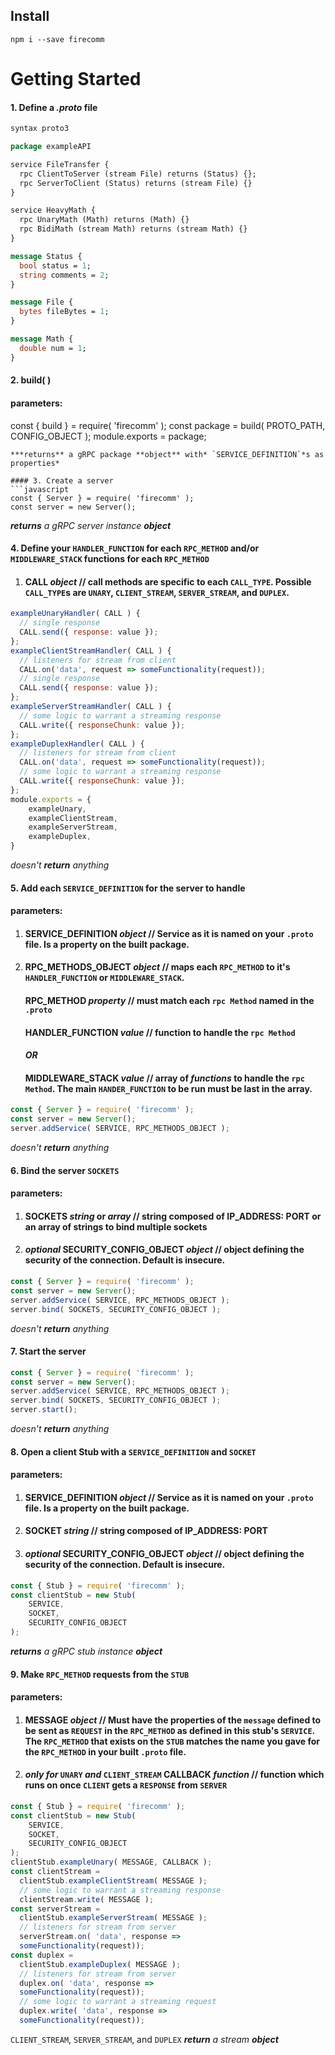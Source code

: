 ## Install
``` 
npm i --save firecomm
```

# Getting Started
#### 1. Define a ***.proto*** file
```protobuf
syntax proto3

package exampleAPI

service FileTransfer {
  rpc ClientToServer (stream File) returns (Status) {};
  rpc ServerToClient (Status) returns (stream File) {}
}

service HeavyMath {
  rpc UnaryMath (Math) returns (Math) {}
  rpc BidiMath (stream Math) returns (stream Math) {}
}

message Status {
  bool status = 1;
  string comments = 2;
}

message File {
  bytes fileBytes = 1;
}

message Math {
  double num = 1;
}
```

#### 2. build( )
#### parameters:
const { build } = require( 'firecomm' );
const package = build( PROTO_PATH, CONFIG_OBJECT );
module.exports = package;
```
***returns** a gRPC package **object** with* `SERVICE_DEFINITION`*s as properties*

#### 3. Create a server
```javascript
const { Server } = require( 'firecomm' );
const server = new Server();
```
***returns** a gRPC server instance **object***
#### 4. Define your `HANDLER_FUNCTION` for each `RPC_METHOD` and/or `MIDDLEWARE_STACK` functions for each `RPC_METHOD`
1. #### CALL *object* // call methods are specific to each `CALL_TYPE`. Possible `CALL_TYPE`s are `UNARY`, `CLIENT_STREAM`, `SERVER_STREAM`, and `DUPLEX`.
```javascript
exampleUnaryHandler( CALL ) {
  // single response
  CALL.send({ response: value });
};
exampleClientStreamHandler( CALL ) {
  // listeners for stream from client
  CALL.on('data', request => someFunctionality(request));
  // single response
  CALL.send({ response: value });
};
exampleServerStreamHandler( CALL ) {
  // some logic to warrant a streaming response
  CALL.write({ responseChunk: value });
};
exampleDuplexHandler( CALL ) {
  // listeners for stream from client
  CALL.on('data', request => someFunctionality(request));
  // some logic to warrant a streaming response
  CALL.write({ responseChunk: value });
};
module.exports = { 
	exampleUnary,
	exampleClientStream,
	exampleServerStream,
	exampleDuplex,
}
```
*doesn't **return** anything*
#### 5. Add each `SERVICE_DEFINITION` for the server to handle
#### parameters:
1. #### SERVICE_DEFINITION *object* // Service as it is named on your `.proto` file. **Is a property on the built package.**
2. #### RPC_METHODS_OBJECT *object* // maps each `RPC_METHOD`	to it's `HANDLER_FUNCTION` or `MIDDLEWARE_STACK`.
	#### RPC_METHOD *property* // must match each `rpc Method` named in the `.proto`
	#### HANDLER_FUNCTION *value* // function to handle the `rpc Method`
	#### *OR*
	#### MIDDLEWARE_STACK *value* // array of *functions* to handle the `rpc Method`. The main `HANDER_FUNCTION` to be run must be last in the array.
```javascript
const { Server } = require( 'firecomm' );
const server = new Server();
server.addService( SERVICE, RPC_METHODS_OBJECT );
```
*doesn't **return** anything*
#### 6. Bind the server `SOCKETS`
#### parameters:
1. #### SOCKETS *string* or *array* // string composed of IP_ADDRESS: PORT or an array of strings to bind multiple sockets
2. #### *optional* SECURITY_CONFIG_OBJECT *object* // object defining the security of the connection. Default is insecure. 
```javascript
const { Server } = require( 'firecomm' );
const server = new Server();
server.addService( SERVICE, RPC_METHODS_OBJECT );
server.bind( SOCKETS, SECURITY_CONFIG_OBJECT );
```
*doesn't **return** anything*
#### 7. Start the server
```javascript
const { Server } = require( 'firecomm' );
const server = new Server();
server.addService( SERVICE, RPC_METHODS_OBJECT );
server.bind( SOCKETS, SECURITY_CONFIG_OBJECT );
server.start();
```
*doesn't **return** anything*
#### 8.  Open a client Stub with a `SERVICE_DEFINITION` and `SOCKET`
#### parameters:
1. #### SERVICE_DEFINITION *object* // Service as it is named on your `.proto` file. **Is a property on the built package.**
2. #### SOCKET *string* // string composed of IP_ADDRESS: PORT
3. #### *optional* SECURITY_CONFIG_OBJECT *object* // object defining the security of the connection. Default is insecure. 
```javascript
const { Stub } = require( 'firecomm' );
const clientStub = new Stub( 
	SERVICE, 
	SOCKET, 
	SECURITY_CONFIG_OBJECT 
);
```
***returns** a gRPC stub instance **object***
#### 9.  Make `RPC_METHOD` requests from the `STUB`
#### parameters:

1.  #### MESSAGE _object_ // Must have the properties of the `message` defined to be sent as `REQUEST` in the `RPC_METHOD` as defined in this stub's `SERVICE`. The `RPC_METHOD` that exists on the `STUB` matches the name you gave for the `RPC_METHOD` in your built `.proto` file.
2. #### *only for* **`UNARY`** *and* **`CLIENT_STREAM`** CALLBACK *function* // function which runs on once `CLIENT` gets a `RESPONSE` from `SERVER`
```javascript
const { Stub } = require( 'firecomm' );
const clientStub = new Stub( 
	SERVICE, 
	SOCKET, 
	SECURITY_CONFIG_OBJECT 
);
clientStub.exampleUnary( MESSAGE, CALLBACK );
const clientStream = 
  clientStub.exampleClientStream( MESSAGE );
  // some logic to warrant a streaming response
  clientStream.write( MESSAGE );
const serverStream = 
  clientStub.exampleServerStream( MESSAGE );
  // listeners for stream from server
  serverStream.on( 'data', response => 
  someFunctionality(request));
const duplex = 
  clientStub.exampleDuplex( MESSAGE );
  // listeners for stream from server
  duplex.on( 'data', response => 
  someFunctionality(request));
  // some logic to warrant a streaming request
  duplex.write( 'data', response => 
  someFunctionality(request));
```
`CLIENT_STREAM`, `SERVER_STREAM`, and `DUPLEX` ***return** a stream **object***
